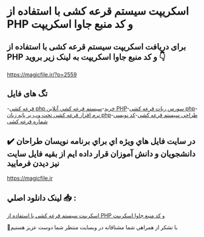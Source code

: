 # اسکریپت سیستم قرعه کشی با استفاده از PHP و کد منبع جاوا اسکریپت

## برای دریافت اسکریپت سیستم قرعه کشی با استفاده از PHP و کد منبع جاوا اسکریپت به لینک زیر بروید 👇

https://magicfile.ir/?p=2559

## تگ های فایل

-[قرعه کشی php خرید](https://magicfile.ir/product/%d8%b3%db%8c%d8%b3%d8%aa%d9%85-%d9%82%d8%b1%d8%b9%d9%87-%da%a9%d8%b4%db%8c-%d8%a8%d8%a7-%d8%a7%d8%b3%d8%aa%d9%81%d8%a7%d8%af%d9%87-%d8%a7%d8%b2-php/)-[سيستم قرعه کشي آنلاين  PHP](https://magicfile.ir/product/%d8%b3%db%8c%d8%b3%d8%aa%d9%85-%d9%82%d8%b1%d8%b9%d9%87-%da%a9%d8%b4%db%8c-%d8%a8%d8%a7-%d8%a7%d8%b3%d8%aa%d9%81%d8%a7%d8%af%d9%87-%d8%a7%d8%b2-php/)-[سورس ربات قرعه کشی php](https://magicfile.ir/product/%d8%b3%db%8c%d8%b3%d8%aa%d9%85-%d9%82%d8%b1%d8%b9%d9%87-%da%a9%d8%b4%db%8c-%d8%a8%d8%a7-%d8%a7%d8%b3%d8%aa%d9%81%d8%a7%d8%af%d9%87-%d8%a7%d8%b2-php/)-[نرم افزار قرعه کشی تحت وب بر پایه زبان php](https://magicfile.ir/product/%d8%b3%db%8c%d8%b3%d8%aa%d9%85-%d9%82%d8%b1%d8%b9%d9%87-%da%a9%d8%b4%db%8c-%d8%a8%d8%a7-%d8%a7%d8%b3%d8%aa%d9%81%d8%a7%d8%af%d9%87-%d8%a7%d8%b2-php/)-[طراحی سیستم قرعه کشی](https://magicfile.ir/product/%d8%b3%db%8c%d8%b3%d8%aa%d9%85-%d9%82%d8%b1%d8%b9%d9%87-%da%a9%d8%b4%db%8c-%d8%a8%d8%a7-%d8%a7%d8%b3%d8%aa%d9%81%d8%a7%d8%af%d9%87-%d8%a7%d8%b2-php/)-[کد نویسی شماره قرعه کشی](https://magicfile.ir/product/%d8%b3%db%8c%d8%b3%d8%aa%d9%85-%d9%82%d8%b1%d8%b9%d9%87-%da%a9%d8%b4%db%8c-%d8%a8%d8%a7-%d8%a7%d8%b3%d8%aa%d9%81%d8%a7%d8%af%d9%87-%d8%a7%d8%b2-php/)

## ✔️ در سايت فايل هاي ويژه اي براي برنامه نويسان طراحان دانشجويان و دانش آموزان قرار داده ايم از بقيه فايل سايت نيز ديدن فرماييد

https://magicfile.ir


## لينک دانلود اصلي 📥 :

[اسکریپت سیستم قرعه کشی با استفاده از PHP و کد منبع جاوا اسکریپت](https://magicfile.ir/product/%d8%b3%db%8c%d8%b3%d8%aa%d9%85-%d9%82%d8%b1%d8%b9%d9%87-%da%a9%d8%b4%db%8c-%d8%a8%d8%a7-%d8%a7%d8%b3%d8%aa%d9%81%d8%a7%d8%af%d9%87-%d8%a7%d8%b2-php/) 


🙏با تشکر از همراهي شما مشتاقانه در وبسایت منتظر شما دوست عزیز هستیم

